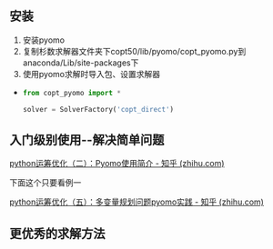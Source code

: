 ## 安装

1. 安装pyomo
2. 复制杉数求解器文件夹下copt50/lib/pyomo/copt_pyomo.py到anaconda/Lib/site-packages下
3. 使用pyomo求解时导入包、设置求解器

- ```python
  from copt_pyomo import *
  
  solver = SolverFactory('copt_direct')

## 入门级别使用--解决简单问题

[python运筹优化（二）：Pyomo使用简介 - 知乎 (zhihu.com)](https://zhuanlan.zhihu.com/p/125179633)

下面这个只要看例一

[python运筹优化（五）：多变量规划问题pyomo实践 - 知乎 (zhihu.com)](https://zhuanlan.zhihu.com/p/134950216)

## 更优秀的求解方法

